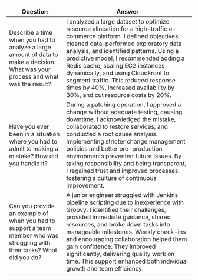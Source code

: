 | **Question**                                                                                     | **Answer**                                                                                                                                                                                                                                                                                                                                                                                                                                                                                                    |
|--------------------------------------------------------------------------------------------------|------------------------------------------------------------------------------------------------------------------------------------------------------------------------------------------------------------------------------------------------------------------------------------------------------------------------------------------------------------------------------------------------------------------------------------------------------------------------------------------------------------|
| Describe a time when you had to analyze a large amount of data to make a decision. What was your process and what was the result?     | I analyzed a large dataset to optimize resource allocation for a high-traffic e-commerce platform. I defined objectives, cleaned data, performed exploratory data analysis, and identified patterns. Using a predictive model, I recommended adding a Redis cache, scaling EC2 instances dynamically, and using CloudFront to segment traffic. This reduced response times by 40%, increased availability by 30%, and cut resource costs by 20%.                                                                                       |
| Have you ever been in a situation where you had to admit to making a mistake? How did you handle it?                                   | During a patching operation, I approved a change without adequate testing, causing downtime. I acknowledged the mistake, collaborated to restore services, and conducted a root cause analysis. Implementing stricter change management policies and better pre-production environments prevented future issues. By taking responsibility and being transparent, I regained trust and improved processes, fostering a culture of continuous improvement.                                                                 |
| Can you provide an example of when you had to support a team member who was struggling with their tasks? What did you do?             | A junior engineer struggled with Jenkins pipeline scripting due to inexperience with Groovy. I identified their challenges, provided immediate guidance, shared resources, and broke down tasks into manageable milestones. Weekly check-ins and encouraging collaboration helped them gain confidence. They improved significantly, delivering quality work on time. This support enhanced both individual growth and team efficiency.                                                                                                           |
